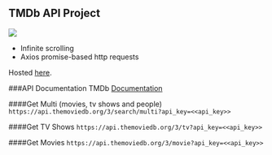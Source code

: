 ## TMDb API Project
![](tmdb.gif)

* Infinite scrolling
* Axios promise-based http requests

Hosted [here](http://tmdb-api.bitballoon.com/).


###API Documentation
TMDb [Documentation](https://developers.themoviedb.org/3)

####Get Multi (movies, tv shows and people)
`https://api.themoviedb.org/3/search/multi?api_key=<<api_key>>`

####Get TV Shows
`https://api.themoviedb.org/3/tv?api_key=<<api_key>>`

####Get Movies
`https://api.themoviedb.org/3/movie?api_key=<<api_key>>`

